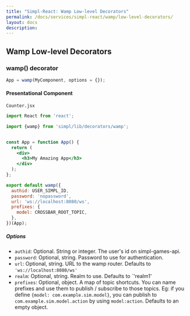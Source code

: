 ```yaml
---
title: "Simpl-React: Wamp Low-level Decorators"
permalink: /docs/services/simpl-react/wamp/low-level-decorators/
layout: docs
description:
---
```


## Wamp Low-level Decorators

### wamp() decorator

```js
App = wamp(MyComponent, options = {});
```

#### Presentational Component

`Counter.jsx`

```jsx
import React from 'react';

import {wamp} from 'simpl/lib/decorators/wamp';


const App = function App() {
  return (
    <div>
      <h3>My Amazing App</h3>
    </div>
  );
};

export default wamp({
  authid: USER_SIMPL_ID,
  password: 'nopassword',
  url: 'ws://localhost:8080/ws',
  prefixes: {
    model: CROSSBAR_ROOT_TOPIC,
  },
})(App);
```

##### Options

* `authid`: Optional. String or integer. The user's id on simpl-games-api.
* `password`: Optional, string. Password to use for authentication.
* `url`: Optional, string. URL to the wamp router. Defaults to `'ws://localhost:8080/ws'`
* `realm`: Optional, string. Realm to use. Defaults to `'realm1'
* `prefixes`: Optional, object. A map of topic shortcuts. You can name prefixes and use them to publish / subscribe to those topics. Eg: if you define `{model: com.example.sim.model}`, you can publish to `com.example.sim.model.action` by using `model:action`. Defaults to an empty object.
